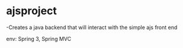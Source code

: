 # ajsproject
-Creates a java backend that will interact with the simple ajs front end

env: Spring 3, Spring MVC
